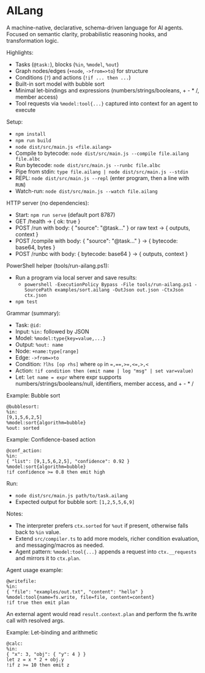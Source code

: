 # AILang

A machine-native, declarative, schema-driven language for AI agents. Focused on semantic clarity, probabilistic reasoning hooks, and transformation logic.

Highlights:
- Tasks (`@task:`), blocks (`%in`, `%model`, `%out`)
- Graph nodes/edges (`+node`, `->from=>to`) for structure
- Conditions (`?`) and actions (`!if ... then ...`)
- Built-in sort model with bubble sort
- Minimal let-bindings and expressions (numbers/strings/booleans, + - * /, member access)
 - Tool requests via `%model:tool{...}` captured into context for an agent to execute

Setup:
- `npm install`
- `npm run build`
- `node dist/src/main.js <file.ailang>`
- Compile to bytecode: `node dist/src/main.js --compile file.ailang file.albc`
- Run bytecode: `node dist/src/main.js --runbc file.albc`
- Pipe from stdin: `type file.ailang | node dist/src/main.js --stdin`
- REPL: `node dist/src/main.js --repl` (enter program, then a line with `RUN`)
- Watch-run: `node dist/src/main.js --watch file.ailang`

HTTP server (no dependencies):
- Start: `npm run serve` (default port 8787)
- GET /health -> { ok: true }
- POST /run with body: { "source": "@task..." } or raw text -> { outputs, context }
- POST /compile with body: { "source": "@task..." } -> { bytecode: base64, bytes }
- POST /runbc with body: { bytecode: base64 } -> { outputs, context }

PowerShell helper (tools/run-ailang.ps1):
- Run a program via local server and save results:
	- `powershell -ExecutionPolicy Bypass -File tools/run-ailang.ps1 -SourcePath examples/sort.ailang -OutJson out.json -CtxJson ctx.json`
- `npm test`

Grammar (summary):
- Task: `@id:`
- Input: `%in:` followed by JSON
- Model: `%model:type{key=value,...}`
- Output: `%out: name`
- Node: `+name:type[range]`
- Edge: `->from=>to`
- Condition: `?lhs [op rhs]` where `op` in `=,==,>=,<=,>,<`
- Action: `!if condition then (emit name | log "msg" | set var=value)`
- Let: `let name = expr` where expr supports numbers/strings/booleans/null, identifiers, member access, and + - * /

Example: Bubble sort
```
@bubblesort:
%in:
[9,1,5,6,2,5]
%model:sort{algorithm=bubble}
%out: sorted
```

Example: Confidence-based action
```
@conf_action:
%in:
{ "list": [9,1,5,6,2,5], "confidence": 0.92 }
%model:sort{algorithm=bubble}
!if confidence >= 0.8 then emit high
```

Run:
- `node dist/src/main.js path/to/task.ailang`
- Expected output for bubble sort: `[1,2,5,5,6,9]`

Notes:
- The interpreter prefers `ctx.sorted` for `%out` if present, otherwise falls back to `%in` value.
- Extend `src/compiler.ts` to add more models, richer condition evaluation, and messaging/macros as needed.
 - Agent pattern: `%model:tool{...}` appends a request into `ctx.__requests` and mirrors it to `ctx.plan`.

Agent usage example:
```
@writefile:
%in:
{ "file": "examples/out.txt", "content": "hello" }
%model:tool{name=fs.write, file=file, content=content}
!if true then emit plan
```
An external agent would read `result.context.plan` and perform the fs.write call with resolved args.

Example: Let-binding and arithmetic
```
@calc:
%in:
{ "x": 3, "obj": { "y": 4 } }
let z = x * 2 + obj.y
!if z >= 10 then emit z
```
